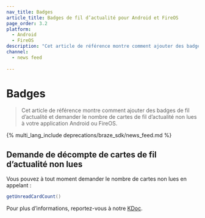 ```yaml
---
nav_title: Badges
article_title: Badges de fil d’actualité pour Android et FireOS
page_order: 3.2
platform: 
  - Android
  - FireOS
description: "Cet article de référence montre comment ajouter des badges de fil d’actualité et demander le nombre de cartes de fil d’actualité non lues à votre application Android ou FireOS."
channel:
  - news feed
  
---
```


# Badges

> Cet article de référence montre comment ajouter des badges de fil d’actualité et demander le nombre de cartes de fil d’actualité non lues à votre application Android ou FireOS.

{% multi_lang_include deprecations/braze_sdk/news_feed.md %}

## Demande de décompte de cartes de fil d’actualité non lues

Vous pouvez à tout moment demander le nombre de cartes non lues en appelant :

```java
getUnreadCardCount()
```

Pour plus d’informations, reportez-vous à notre [KDoc](https://braze-inc.github.io/braze-android-sdk/kdoc/braze-android-sdk/com.braze.events/-feed-updated-event/get-unread-card-count.html).

